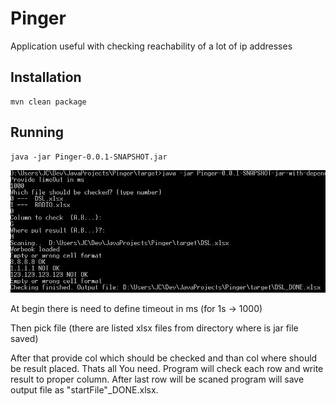 
# Pinger
Application useful with checking reachability of a lot of ip addresses
## Installation

    mvn clean package
## Running
    java -jar Pinger-0.0.1-SNAPSHOT.jar

![Interface](All.jpg)

At begin there is need to define timeout in ms (for 1s -> 1000)

Then pick file (there are listed xlsx files from directory where is jar file saved)

After that provide col which should be checked and than col where should be result placed.
Thats all You need. Program will check each row and write result to proper column. After last row will be scaned program will save output file as "startFile"_DONE.xlsx.  
